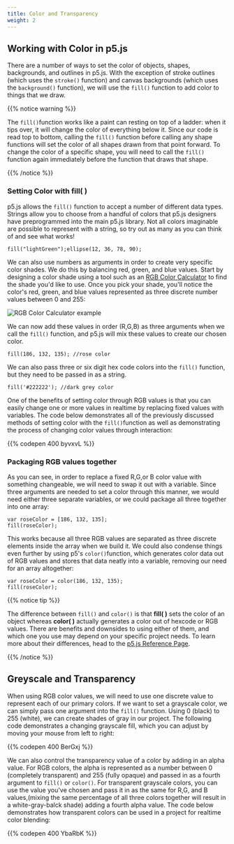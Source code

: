 ```yaml
---
title: Color and Transparency
weight: 2
---
```

## Working with Color in p5.js

There are a number of ways to set the color of objects, shapes, backgrounds, and outlines in p5.js. With the exception of stroke outlines (which uses the `stroke()` function) and canvas backgrounds (which uses the `background()` function), we will use the `fill()` function to add color to things that we draw.

{{% notice warning %}}

The `fill()`function works like a paint can resting on top of a ladder: when it tips over, it will change the color of everything below it. Since our code is read top to bottom, calling the `fill()` function before calling any shape functions will set the color of all shapes drawn from that point forward. To change the color of a specific shape, you will need to call the `fill()` function again immediately before the function that draws that shape.

{{% /notice %}}

### Setting Color with fill( )

p5.js allows the `fill()` function to accept a number of different data types. Strings allow you to choose from a handful of colors that p5.js designers have preprogrammed into the main p5.js library. Not all colors imaginable are possible to represent with a string, so try out as many as you can think of and see what works!

```
fill("lightGreen");ellipse(12, 36, 78, 90);
```

We can also use numbers as arguments in order to create very specific color shades. We do this by balancing red, green, and blue values. Start by designing a color shade using a tool such as an [RGB Color Calculator](https://www.w3schools.com/colors/colors_rgb.asp) to find the shade you'd like to use. Once you pick your shade, you'll notice the color's red, green, and blue values represented as three discrete number values between 0 and 255:

![](/images/uploads/screen-shot-2019-05-24-at-10.14.00-am.png "RGB Color Calculator example")

We can now add these values in order (R,G,B) as three arguments when we call the `fill()` function, and p5.js will mix these values to create our chosen color.

```
fill(186, 132, 135); //rose color
```

We can also pass three or six digit hex code colors into the `fill()` function, but they need to be passed in as a string.

```
fill('#222222'); //dark grey color
```

One of the benefits of setting color through RGB values is that you can easily change one or more values in realtime by replacing fixed values with variables. The code below demonstrates all of the previously discussed methods of setting color with the `fill()`function as well as demonstrating the process of changing color values through interaction:

{{% codepen 400 byvxvL %}}

### Packaging RGB values together

As you can see, in order to replace a fixed R,G,or B color value with something changeable, we will need to swap it out with a variable. Since three arguments are needed to set a color through this manner, we would need either three separate variables, or we could package all three together into one array:

```
var roseColor = [186, 132, 135]; 
fill(roseColor);
```

This works because all three RGB values are separated as three discrete elements inside the array when we build it. We could also condense things even further by using p5's `color()`function, which generates color data out of RGB values and stores that data neatly into a variable, removing our need for an array altogether:

```
var roseColor = color(186, 132, 135);
fill(roseColor); 
```

{{% notice tip %}}

The difference between `fill()` and `color()` is that **fill( )** sets the color of an object whereas **color( )** actually generates a color out of hexcode or RGB values. There are benefits and downsides to using either of them, and which one you use may depend on your specific project needs. To learn more about their differences, head to the [p5.js Reference Page](https://p5js.org/reference/#group-Color).

{{% /notice %}}



## Greyscale and Transparency

When using RGB color values, we will need to use one discrete value to represent each of our primary colors. If we want to set a grayscale color, we can simply pass one argument into the `fill()` function. Using 0 (black) to 255 (white), we can create shades of gray in our project. The following code demonstrates a changing grayscale fill, which you can adjust by moving your mouse from left to right:

{{% codepen 400 BerGxj %}}

We can also control the transparency value of a color by adding in an alpha value. For RGB colors, the alpha is represented as a number between 0 (completely transparent) and 255 (fully opaque) and passed in as a fourth argument to `fill()` or `color()`. For transparent grayscale colors, you can use the value you've chosen and pass it in as the same for R,G, and B values,(mixing the same percentage of all three colors together will result in a white-gray-balck shade) adding a fourth alpha value. The code below demonstrates how transparent colors can be used in a project for realtime color blending:

{{% codepen 400 YbaRbK %}}
